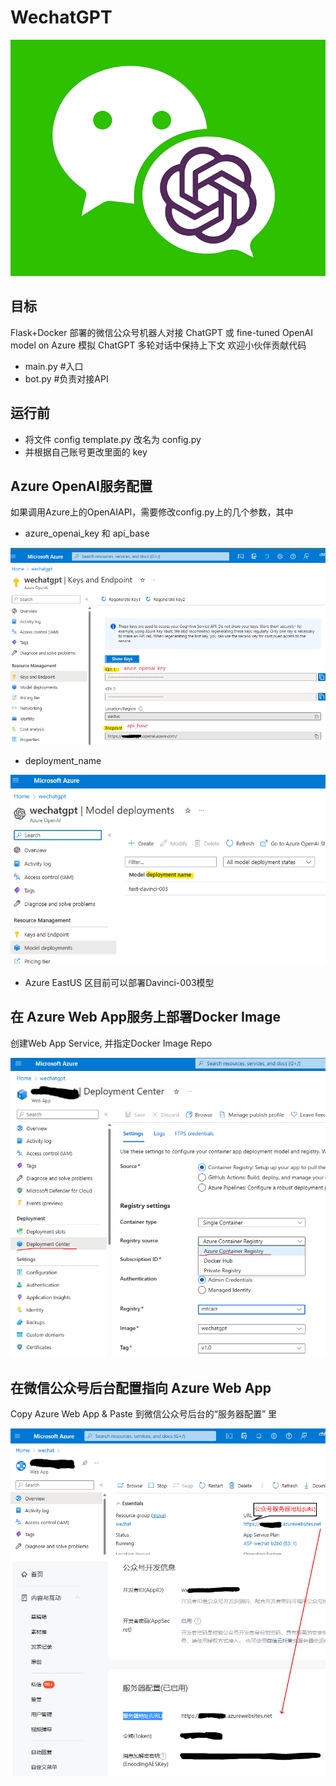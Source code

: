 # WechatGPT
![Alt Text](./media/wechatgpt.png)
## 目标

Flask+Docker 部署的微信公众号机器人对接 ChatGPT 或 fine-tuned OpenAI model on Azure
模拟 ChatGPT 多轮对话中保持上下文
欢迎小伙伴贡献代码

- main.py #入口
- bot.py #负责对接API

## 运行前

- 将文件 config template.py 改名为 config.py
- 并根据自己账号更改里面的 key

## Azure OpenAI服务配置
如果调用Azure上的OpenAIAPI，需要修改config.py上的几个参数，其中
- azure_openai_key 和 api_base

![Alt Text](./media/api_base_config.png)

- deployment_name

![Alt Text](./media/deployment_config.png)

- Azure EastUS 区目前可以部署Davinci-003模型

## 在 Azure Web App服务上部署Docker Image
创建Web App Service, 并指定Docker Image Repo

![Alt Text](./media/AzureWebApp.png)

## 在微信公众号后台配置指向 Azure Web App

Copy Azure Web App & Paste 到微信公众号后台的“服务器配置” 里

![Alt Text](./media/wechat_config.png)